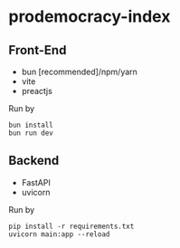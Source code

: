 # prodemocracy-index

## Front-End
- bun [recommended]/npm/yarn
- vite
- preactjs

Run by
```
bun install
bun run dev
```

## Backend
- FastAPI
- uvicorn

Run by
```
pip install -r requirements.txt
uvicorn main:app --reload
```

